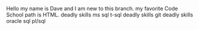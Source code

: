 Hello my name is Dave and I am new to this branch.
my favorite Code School path is HTML.
deadly skills ms sql t-sql
deadly skills git
deadly skills oracle sql pl/sql
